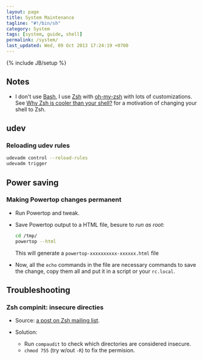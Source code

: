 ```yaml
---
layout: page
title: System Maintenance
tagline: "#!/bin/sh"
category: System
tags: [system, guide, shell]
permalink: /system/
last_updated: Wed, 09 Oct 2013 17:24:19 +0700
---
```

{% include JB/setup %}

## Notes

* I don't use [Bash](https://en.wikipedia.org/wiki/Bash_%28Unix_shell%29), I
  use [Zsh](https://en.wikipedia.org/wiki/Zsh) with
  [oh-my-zsh](https://github.com/robbyrussell/oh-my-zsh) with lots of
  customizations.  See
  [Why Zsh is cooler than your shell?](http://www.reddit.com/r/linux/comments/1e4ozl/why_zsh_is_cooler_than_your_shell/)
  for a motivation of changing your shell to Zsh.

## udev

### Reloading udev rules

```sh
udevadm control --reload-rules
udevadm trigger
```

## Power saving

### Making Powertop changes permanent

* Run Powertop and tweak.

* Save Powertop output to a HTML file, besure to *run as root*:

  ```sh
  cd /tmp/
  powertop --html
  ```

  This will generate a `powertop-xxxxxxxxxx-xxxxxx.html` file

* Now, all the `echo` commands in the file are necessary commands to save the
  change, copy them all and put it in a script or your `rc.local`.

## Troubleshooting

### Zsh compinit: insecure directies

* Source: [a post on Zsh mailing list](http://www.zsh.org/mla/users/2008/msg00566.html).

* Solution:

  - Run `compaudit` to check which directories are considered insecure.
  - `chmod 755` (try w/out `-R`) to fix the permision.
